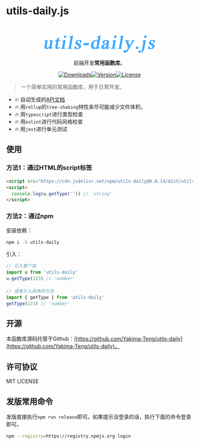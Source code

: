 # utils-daily.js

<br />

<p align="center">
  <a href="#" rel="noopener noreferrer">
    <img width="300" src="https://github.com/Yakima-Teng/utils-daily/raw/master/assets/logo.png" alt="utils-daily.js">
  </a>
</p>

<p align="center">前端开发<b>常用函数库</b>。</p>

<p align="center" style="display: flex;align-items: center;justify-content: center;">
  <a href="https://npmcharts.com/compare/utils-daily?minimal=true">
    <img src="https://img.shields.io/npm/dm/utils-daily.svg" alt="Downloads">
  </a>
  <a href="https://www.npmjs.com/package/utils-daily">
    <img src="https://img.shields.io/npm/v/utils-daily.svg" alt="Version">
  </a>
  <a href="https://www.npmjs.com/package/utils-daily">
    <img src="https://img.shields.io/npm/l/utils-daily.svg" alt="License">
  </a>
</p>

> 一个简单实用的常用函数库，用于日常开发。

* 🔥 自动生成的[API文档](https://yakima-teng.github.io/utils-daily/)
* 🔥 用`rollup`的`tree-shaking`特性来尽可能减少文件体积。
* 🔥 用`typescript`进行类型检查
* 🔥 用`eslint`进行代码风格检查
* 🔥 用`jest`进行单元测试

## 使用

### 方法1：通过HTML的script标签

```html
<script src="https://cdn.jsdelivr.net/npm/utils-daily@0.0.14/dist/utils-daily.min.js"></script>
<script>
  console.log(u.getType('')) // 'string'
</script>
```

### 方法2：通过npm

安装依赖：

```bash
npm i -S utils-daily
```

引入：

```javascript
// 引入整个库
import u from 'utils-daily'
u.getType(123) // 'number'

// 或者引入具体的方法
import { getType } from 'utils-daily'
getType(123) // 'number'
```

## 开源

本函数库源码托管于Github：[https://github.com/Yakima-Teng/utils-daily](https://github.com/Yakima-Teng/utils-daily)。

## 许可协议

MIT LICENSE

## 发版常用命令

发版直接执行`npm run release`即可。如果提示没登录的话，执行下面的命令登录即可。

```bash
npm --registry=https://registry.npmjs.org login
```
